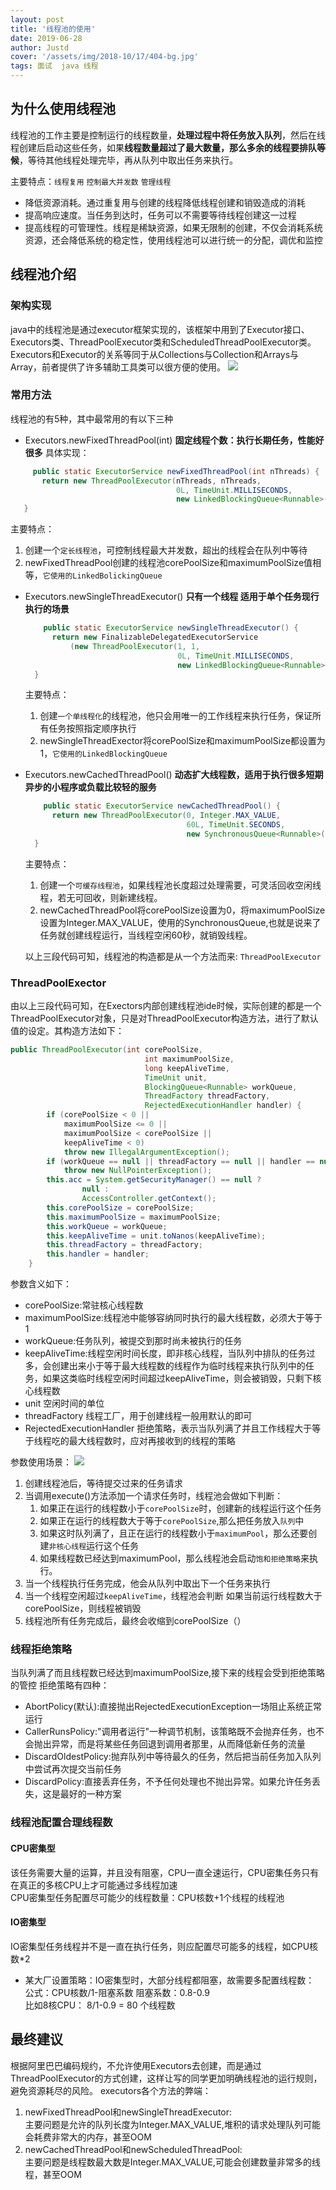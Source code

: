 ```yaml
---
layout: post
title: '线程池的使用'
date: 2019-06-28
author: Justd
cover: '/assets/img/2018-10/17/404-bg.jpg'
tags: 面试  java 线程 
---
```


## 为什么使用线程池    

线程池的工作主要是控制运行的线程数量，**处理过程中将任务放入队列**，然后在线程创建后启动这些任务，如果**线程数量超过了最大数量，那么多余的线程要排队等候**，等待其他线程处理完毕，再从队列中取出任务来执行。

主要特点：`线程复用` `控制最大并发数` `管理线程`  

- 降低资源消耗。通过重复用与创建的线程降低线程创建和销毁造成的消耗   
- 提高响应速度。当任务到达时，任务可以不需要等待线程创建这一过程   
- 提高线程的可管理性。线程是稀缺资源，如果无限制的创建，不仅会消耗系统资源，还会降低系统的稳定性，使用线程池可以进行统一的分配，调优和监控   

## 线程池介绍
### 架构实现 
java中的线程池是通过executor框架实现的，该框架中用到了Executor接口、Executors类、ThreadPoolExecutor类和ScheduledThreadPoolExecutor类。Executors和Executor的关系等同于从Collections与Collection和Arrays与Array，前者提供了许多辅助工具类可以很方便的使用。
![](/assets\img\2019-06\executor.png)   

### 常用方法
线程池的有5种，其中最常用的有以下三种
- Executors.newFixedThreadPool(int)  **固定线程个数：执行长期任务，性能好很多**
  具体实现：
 ```java
      public static ExecutorService newFixedThreadPool(int nThreads) {
        return new ThreadPoolExecutor(nThreads, nThreads,
                                      0L, TimeUnit.MILLISECONDS,
                                      new LinkedBlockingQueue<Runnable>());
    }
  ```
  主要特点：  
  1. 创建一个`定长线程池`，可控制线程最大并发数，超出的线程会在队列中等待   
  2. newFixedThreadPool创建的线程池corePoolSize和maximumPoolSize值相等，`它使用的LinkedBolickingQueue   `
- Executors.newSingleThreadExecutor() **只有一个线程 适用于单个任务现行执行的场景**
  ```java
      public static ExecutorService newSingleThreadExecutor() {
        return new FinalizableDelegatedExecutorService
            (new ThreadPoolExecutor(1, 1,
                                    0L, TimeUnit.MILLISECONDS,
                                    new LinkedBlockingQueue<Runnable>()));
    }
  ```
  主要特点：
  1. 创建`一个单线程化`的线程池，他只会用唯一的工作线程来执行任务，保证所有任务按照指定顺序执行  
  2. newSingleThreadExector将corePoolSize和maximumPoolSize都设置为1，`它使用的LinkedBlockingQueue`
- Executors.newCachedThreadPool() **动态扩大线程数，适用于执行很多短期异步的小程序或负载比较轻的服务**
  ```java
      public static ExecutorService newCachedThreadPool() {
        return new ThreadPoolExecutor(0, Integer.MAX_VALUE,
                                      60L, TimeUnit.SECONDS,
                                      new SynchronousQueue<Runnable>());
    }
  ```
  主要特点：
  1. 创建一个`可缓存线程池`，如果线程池长度超过处理需要，可灵活回收空闲线程，若无可回收，则新建线程。
  2. newCachedThreadPool将corePoolSize设置为0，将maximumPoolSize设置为Integer.MAX_VALUE，使用的SynchronousQueue,也就是说来了任务就创建线程运行，当线程空闲60秒，就销毁线程。

  以上三段代码可知，线程池的构造都是从一个方法而来: `ThreadPoolExecutor` 

### ThreadPoolExector
由以上三段代码可知，在Exectors内部创建线程池ide时候，实际创建的都是一个ThreadPoolExecutor对象，只是对ThreadPoolExecutor构造方法，进行了默认值的设定。其构造方法如下：
```java
public ThreadPoolExecutor(int corePoolSize,
                              int maximumPoolSize,
                              long keepAliveTime,
                              TimeUnit unit,
                              BlockingQueue<Runnable> workQueue,
                              ThreadFactory threadFactory,
                              RejectedExecutionHandler handler) {
        if (corePoolSize < 0 ||
            maximumPoolSize <= 0 ||
            maximumPoolSize < corePoolSize ||
            keepAliveTime < 0)
            throw new IllegalArgumentException();
        if (workQueue == null || threadFactory == null || handler == null)
            throw new NullPointerException();
        this.acc = System.getSecurityManager() == null ?
                null :
                AccessController.getContext();
        this.corePoolSize = corePoolSize;
        this.maximumPoolSize = maximumPoolSize;
        this.workQueue = workQueue;
        this.keepAliveTime = unit.toNanos(keepAliveTime);
        this.threadFactory = threadFactory;
        this.handler = handler;
    }

```
参数含义如下：   
- corePoolSize:常驻核心线程数
- maximumPoolSize:线程池中能够容纳同时执行的最大线程数，必须大于等于1
- workQueue:任务队列，被提交到那时尚未被执行的任务
- keepAliveTime:线程空闲时间长度，即非核心线程，当队列中排队的任务过多，会创建出来小于等于最大线程数的线程作为临时线程来执行队列中的任务，如果这类临时线程空闲时间超过keepAliveTime，则会被销毁，只剩下核心线程数     
- unit 空闲时间的单位
- threadFactory 线程工厂，用于创建线程一般用默认的即可
- RejectedExecutionHandler 拒绝策略，表示当队列满了并且工作线程大于等于线程吃的最大线程数时，应对再接收到的线程的策略  

参数使用场景：
![](/assets\img\2019-06\ThreadPool.png)
1. 创建线程池后，等待提交过来的任务请求
2. 当调用execute()方法添加一个请求任务时，线程池会做如下判断：    
   1. 如果正在运行的线程数小于`corePoolSize`时，创建新的线程运行这个任务
   2. 如果正在运行的线程数大于等于`corePoolSize`,那么把任务放入`队列`中
   3. 如果这时队列满了，且正在运行的线程数小于`maximumPool`，那么还要创建`非核心线程`运行这个任务
   4. 如果线程数已经达到maximumPool，那么线程池会启动`饱和拒绝策略`来执行。
3. 当一个线程执行任务完成，他会从队列中取出下一个任务来执行
4. 当一个线程空闲超过`keepAliveTime`，线程池会判断 如果当前运行线程数大于corePoolSize，则线程被销毁
5. 线程池所有任务完成后，最终会收缩到corePoolSize（）

### 线程拒绝策略   
当队列满了而且线程数已经达到maximumPoolSize,接下来的线程会受到拒绝策略的管控
拒绝策略有四种：
- AbortPolicy(默认):直接抛出RejectedExecutionException一场阻止系统正常运行   
- CallerRunsPolicy:"调用者运行"一种调节机制，该策略既不会抛弃任务，也不会抛出异常，而是将某些任务回退到调用者那里，从而降低新任务的流量
- DiscardOldestPolicy:抛弃队列中等待最久的任务，然后把当前任务加入队列中尝试再次提交当前任务   
- DiscardPolicy:直接丢弃任务，不予任何处理也不抛出异常。如果允许任务丢失，这是最好的一种方案

### 线程池配置合理线程数
#### CPU密集型    
该任务需要大量的运算，并且没有阻塞，CPU一直全速运行，CPU密集任务只有在真正的多核CPU上才可能通过多线程加速  
CPU密集型任务配置尽可能少的线程数量：CPU核数+1个线程的线程池

#### IO密集型
IO密集型任务线程并不是一直在执行任务，则应配置尽可能多的线程，如CPU核数*2   

- 某大厂设置策略：IO密集型时，大部分线程都阻塞，故需要多配置线程数：
公式：CPU核数/1-阻塞系数      阻塞系数：0.8-0.9   
比如8核CPU： 8/1-0.9 = 80 个线程数

## 最终建议
根据阿里巴巴编码规约，不允许使用Executors去创建，而是通过ThreadPoolExecutor的方式创建，这样让写的同学更加明确线程池的运行规则，避免资源耗尽的风险。
executors各个方法的弊端：
1. newFixedThreadPool和newSingleThreadExecutor:    
   主要问题是允许的队列长度为Integer.MAX_VALUE,堆积的请求处理队列可能会耗费非常大的内存，甚至OOM
2. newCachedThreadPool和newScheduledThreadPool:   
   主要问题是线程数最大数是Integer.MAX_VALUE,可能会创建数量非常多的线程，甚至OOM   




